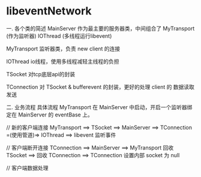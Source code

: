 # libeventNetwork


一. 各个类的简述
MainServer
作为最主要的服务器类，中间组合了 MyTransport (作为监听器) IOThread (多线程运行libevent)

MyTransport
监听器类，负责 new client 的连接

IOThread
io线程，使用多线程减轻主线程的负担 

TSocket
对tcp底层api的封装

TConnection
对 TSocket & bufferevent 的封装，更好的处理 client 的 数据读取发送




二. 业务流程
具体流程
MyTransport 在 MainServer 中启动，开启一个监听器绑定在 MainServer 的 eventBase 上。

// 新的客户端连接
MyTransport  ==>  TSocket  ==>  MainServer ==> TConnection  =(使用管道)=>  IOThread  ==>  libevent 监听事件

// 客户端断开连接
TConnection  ==>  MainServer  ==>  MyTransport 回收 TSocket
                              ==>  回收 TConnection
                              ==>  TConnection  设置内部 socket 为 null

// 客户端数据处理